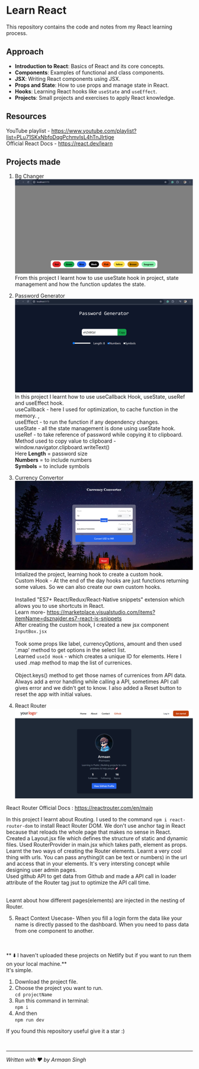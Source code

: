 # Learn React

This repository contains the code and notes from my React learning process.

## Approach

- **Introduction to React**: Basics of React and its core concepts.
- **Components**: Examples of functional and class components.
- **JSX**: Writing React components using JSX.
- **Props and State**: How to use props and manage state in React.
- **Hooks**: Learning React hooks like `useState` and `useEffect`.
- **Projects**: Small projects and exercises to apply React knowledge.

## Resources

YouTube playlist - <https://www.youtube.com/playlist?list=PLu71SKxNbfoDqgPchmvIsL4hTnJIrtige> <br>
Official React Docs - https://react.dev/learn

## Projects made

1. Bg Changer
![Background Changer](./images/bgChanger.png "Background Changer")
From this project I learnt how to use useState hook in project, state management and how the function updates the state.


2. Password Generator
![Password Generator](./images/passwordGenerator.png "Password Generator")
In this project I learnt how to use useCallback Hook, useState, useRef and useEffect hook. <br>
useCallback - here I used for optimization, to cache function in the memory. ,<br>
useEffect - to run the function if any dependency changes. <br>
useState - all the state management is done using useState hook.  <br>
useRef - to take reference of password while copying it to clipboard.  <br>
Method used to copy value to clipboard - window.navigator.clipboard.writeText() <br>
Here **Length** = password size <br>
**Numbers** = to include numbers <br>
**Symbols** = to include symbols <br>


3. Currency Convertor
![Currency Convertor](./images/currencyConverter.png "Currency Convertor")
Intialized the project, learning hook to create a custom hook. <br>
Custom Hook - At the end of the day hooks are just functions returning some values. So we can also create our own custom hooks. <br> <br>
Installed "ES7+ React/Redux/React-Native snippets" extension which allows you to use shortcuts in React. <br> 
Learn more- https://marketplace.visualstudio.com/items?itemName=dsznajder.es7-react-js-snippets <br>
After creating the custom hook, I created a new jsx component `InputBox.jsx` <br> <br>
Took some props like label, currencyOptions, amount and then used '.map' method to get options in the select list. <br>
Learned `useId Hook` - which creates a unique ID for elements.
Here I used .map method to map the list of currenices. <br><br>
Object.keys() method to get those names of currenices from API data. 
Always add a error handling while calling a API, sometimes API call gives error and we didn't get to know.
I also added a Reset button to reset the app with initial values.

4. React Router
![React Router](./images/reactRouter.png "React Router")

React Router Official Docs : https://reactrouter.com/en/main

In this project I learnt about Routing. I used to the command `npm i react-router-dom` to install React Router DOM. We don't use anchor tag in React because that reloads the whole page that makes no sense in React. <br>
Created a Layout.jsx file which defines the structure of static and dynamic files. 
Used RouterProvider in main.jsx which takes path, element as props.
Learnt the two ways of creating the Router elements. 
Learnt a very cool thing with urls. You can pass anything(it can be text or numbers) in the url and access that in your elements. It's very intersting concept while designing user admin pages.
<br>
Used github API to get data from Github and made a API call in loader attribute of the Router tag jsut to optimize the API call time. 


<br>
Learnt about how different pages(elements) are injected in the nesting of Router.


5. React Context
Usecase- When you fill a login form the data like your name is directly passed to the dashboard.
When you need to pass data from one component to another.













<br>
<br>
** ⬇️ I haven't uploaded these projects on Netlify but if you want to run them on your local machine.** <br>
It's simple. <br>

1. Download the project file.
2. Choose the project you want to run. <br>
`cd projectName`
3. Run this command in terminal: <br>
`npm i` <br>
4. And then <br>
`npm run dev`

If you found this repository useful give it a star :)

<br>

---

_Written with ❤️ by Armaan Singh_
